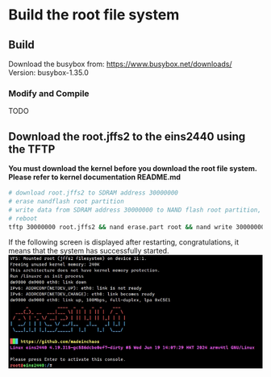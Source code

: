 # Build the root file system

## Build

Download the busybox from: https://www.busybox.net/downloads/  
Version: busybox-1.35.0

### Modify and Compile

TODO

## Download the root.jffs2 to the eins2440 using the TFTP
**You must download the kernel before you download the root file system.**  
**Please refer to kernel documentation README.md**
```sh
# download root.jffs2 to SDRAM address 30000000
# erase nandflash root partition
# write data from SDRAM address 30000000 to NAND flash root partition, 5M size
# reboot
tftp 30000000 root.jffs2 && nand erase.part root && nand write 30000000 root 500000 && reset
```

If the following screen is displayed after restarting, congratulations, it means that the system has successfully started.
![pic-w100](bootfs.png)